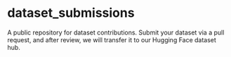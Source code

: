 # dataset_submissions
A public repository for dataset contributions. Submit your dataset via a pull request, and after review, we will transfer it to our Hugging Face dataset hub.
